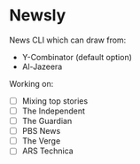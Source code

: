 # Newsly
News CLI which can draw from:
 - Y-Combinator (default option)
 - Al-Jazeera

Working on:
 - [ ] Mixing top stories
 - [ ] The Independent
 - [ ] The Guardian
 - [ ] PBS News
 - [ ] The Verge
 - [ ] ARS Technica
